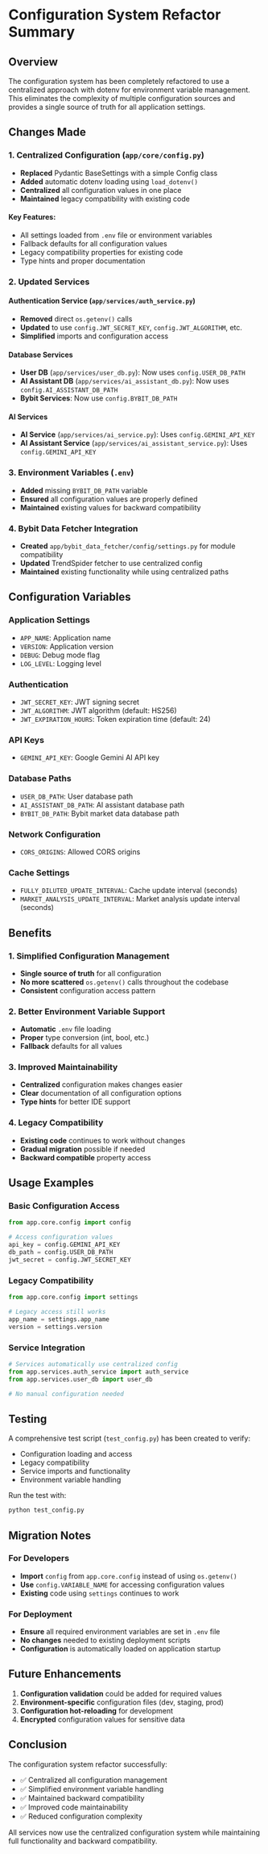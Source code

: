 # Configuration System Refactor Summary

## Overview
The configuration system has been completely refactored to use a centralized approach with dotenv for environment variable management. This eliminates the complexity of multiple configuration sources and provides a single source of truth for all application settings.

## Changes Made

### 1. Centralized Configuration (`app/core/config.py`)
- **Replaced** Pydantic BaseSettings with a simple Config class
- **Added** automatic dotenv loading using `load_dotenv()`
- **Centralized** all configuration values in one place
- **Maintained** legacy compatibility with existing code

#### Key Features:
- All settings loaded from `.env` file or environment variables
- Fallback defaults for all configuration values
- Legacy compatibility properties for existing code
- Type hints and proper documentation

### 2. Updated Services

#### Authentication Service (`app/services/auth_service.py`)
- **Removed** direct `os.getenv()` calls
- **Updated** to use `config.JWT_SECRET_KEY`, `config.JWT_ALGORITHM`, etc.
- **Simplified** imports and configuration access

#### Database Services
- **User DB** (`app/services/user_db.py`): Now uses `config.USER_DB_PATH`
- **AI Assistant DB** (`app/services/ai_assistant_db.py`): Now uses `config.AI_ASSISTANT_DB_PATH`
- **Bybit Services**: Now use `config.BYBIT_DB_PATH`

#### AI Services
- **AI Service** (`app/services/ai_service.py`): Uses `config.GEMINI_API_KEY`
- **AI Assistant Service** (`app/services/ai_assistant_service.py`): Uses `config.GEMINI_API_KEY`

### 3. Environment Variables (`.env`)
- **Added** missing `BYBIT_DB_PATH` variable
- **Ensured** all configuration values are properly defined
- **Maintained** existing values for backward compatibility

### 4. Bybit Data Fetcher Integration
- **Created** `app/bybit_data_fetcher/config/settings.py` for module compatibility
- **Updated** TrendSpider fetcher to use centralized config
- **Maintained** existing functionality while using centralized paths

## Configuration Variables

### Application Settings
- `APP_NAME`: Application name
- `VERSION`: Application version
- `DEBUG`: Debug mode flag
- `LOG_LEVEL`: Logging level

### Authentication
- `JWT_SECRET_KEY`: JWT signing secret
- `JWT_ALGORITHM`: JWT algorithm (default: HS256)
- `JWT_EXPIRATION_HOURS`: Token expiration time (default: 24)

### API Keys
- `GEMINI_API_KEY`: Google Gemini AI API key

### Database Paths
- `USER_DB_PATH`: User database path
- `AI_ASSISTANT_DB_PATH`: AI assistant database path
- `BYBIT_DB_PATH`: Bybit market data database path

### Network Configuration
- `CORS_ORIGINS`: Allowed CORS origins

### Cache Settings
- `FULLY_DILUTED_UPDATE_INTERVAL`: Cache update interval (seconds)
- `MARKET_ANALYSIS_UPDATE_INTERVAL`: Market analysis update interval (seconds)

## Benefits

### 1. Simplified Configuration Management
- **Single source of truth** for all configuration
- **No more scattered** `os.getenv()` calls throughout the codebase
- **Consistent** configuration access pattern

### 2. Better Environment Variable Support
- **Automatic** `.env` file loading
- **Proper** type conversion (int, bool, etc.)
- **Fallback** defaults for all values

### 3. Improved Maintainability
- **Centralized** configuration makes changes easier
- **Clear** documentation of all configuration options
- **Type hints** for better IDE support

### 4. Legacy Compatibility
- **Existing code** continues to work without changes
- **Gradual migration** possible if needed
- **Backward compatible** property access

## Usage Examples

### Basic Configuration Access
```python
from app.core.config import config

# Access configuration values
api_key = config.GEMINI_API_KEY
db_path = config.USER_DB_PATH
jwt_secret = config.JWT_SECRET_KEY
```

### Legacy Compatibility
```python
from app.core.config import settings

# Legacy access still works
app_name = settings.app_name
version = settings.version
```

### Service Integration
```python
# Services automatically use centralized config
from app.services.auth_service import auth_service
from app.services.user_db import user_db

# No manual configuration needed
```

## Testing

A comprehensive test script (`test_config.py`) has been created to verify:
- Configuration loading and access
- Legacy compatibility
- Service imports and functionality
- Environment variable handling

Run the test with:
```bash
python test_config.py
```

## Migration Notes

### For Developers
- **Import** `config` from `app.core.config` instead of using `os.getenv()`
- **Use** `config.VARIABLE_NAME` for accessing configuration values
- **Existing** code using `settings` continues to work

### For Deployment
- **Ensure** all required environment variables are set in `.env` file
- **No changes** needed to existing deployment scripts
- **Configuration** is automatically loaded on application startup

## Future Enhancements

1. **Configuration validation** could be added for required values
2. **Environment-specific** configuration files (dev, staging, prod)
3. **Configuration hot-reloading** for development
4. **Encrypted** configuration values for sensitive data

## Conclusion

The configuration system refactor successfully:
- ✅ Centralized all configuration management
- ✅ Simplified environment variable handling
- ✅ Maintained backward compatibility
- ✅ Improved code maintainability
- ✅ Reduced configuration complexity

All services now use the centralized configuration system while maintaining full functionality and backward compatibility.